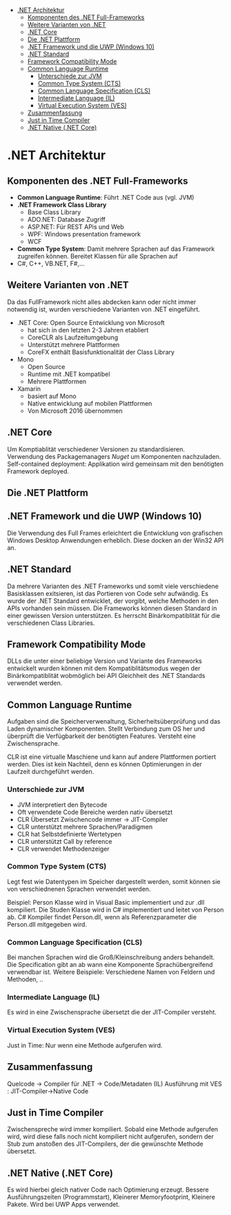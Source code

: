 - [.NET Architektur](#net-architektur)
  - [Komponenten des .NET Full-Frameworks](#komponenten-des-net-full-frameworks)
  - [Weitere Varianten von .NET](#weitere-varianten-von-net)
  - [.NET Core](#net-core)
  - [Die .NET Plattform](#die-net-plattform)
  - [.NET Framework und die UWP (Windows 10)](#net-framework-und-die-uwp-windows-10)
  - [.NET Standard](#net-standard)
  - [Framework Compatibility Mode](#framework-compatibility-mode)
  - [Common Language Runtime](#common-language-runtime)
    - [Unterschiede zur JVM](#unterschiede-zur-jvm)
    - [Common Type System (CTS)](#common-type-system-cts)
    - [Common Language Specification (CLS)](#common-language-specification-cls)
    - [Intermediate Language (IL)](#intermediate-language-il)
    - [Virtual Execution System (VES)](#virtual-execution-system-ves)
  - [Zusammenfassung](#zusammenfassung)
  - [Just in Time Compiler](#just-in-time-compiler)
  - [.NET Native (.NET Core)](#net-native-net-core)

# .NET Architektur

## Komponenten des .NET Full-Frameworks

* **Common Language Runtime**: Führt .NET Code aus (vgl. JVM)
* **.NET Framework Class Library**
  * Base Class Library
  * ADO.NET: Database Zugriff
  * ASP.NET: Für REST APis und Web
  * WPF: Windows presentation framework
  * WCF
* **Common Type System**: Damit mehrere Sprachen auf das Framework zugreifen können. Bereitet Klassen für alle Sprachen auf
* C#, C++, VB.NET, F#,...

## Weitere Varianten von .NET

Da das FullFramework nicht alles abdecken kann oder nicht immer notwendig ist, wurden verschiedene Varianten von .NET eingeführt.

* .NET Core: Open Source Entwicklung von Microsoft
  * hat sich in den letzten 2-3 Jahren etabliert
  * CoreCLR als Laufzeitumgebung
  * Unterstützt mehrere Plattformen
  * CoreFX enthält Basisfunktionalität der Class Library
* Mono
  * Open Source
  * Runtime mit .NET kompatibel
  * Mehrere Plattformen
* Xamarin
  * basiert auf Mono
  * Native entwicklung auf mobilen Plattformen
  * Von Microsoft 2016 übernommen

## .NET Core

Um Komptiablität verschiedener Versionen zu standardisieren.  
Verwendung des Packagemanagers *Nuget* um Komponenten nachzuladen.  
Self-contained deployment: Applikation wird gemeinsam mit den benötigten Framework deployed.

## Die .NET Plattform

## .NET Framework und die UWP (Windows 10)

Die Verwendung des Full Frames erleichtert die Entwicklung von grafischen Windows Desktop Anwendungen erheblich. Diese docken an der Win32 API an.

## .NET Standard

Da mehrere Varianten des .NET Frameworks und somit viele verschiedene Basisklassen exitsieren, ist das Portieren von Code sehr aufwändig. Es wurde der .NET Standard entwicklet, der vorgibt, welche Methoden in den APIs vorhanden sein müssen. Die Frameworks können diesen Standard in einer gewissen Version unterstützen. Es herrscht Binärkompatiblität für die verschiedenen Class Libraries.

## Framework Compatibility Mode

DLLs die unter einer beliebige Version und Variante des Frameworks entwickelt wurden können mit dem Kompatiblitätsmodus wegen der Binärkompatiblität wobmöglich bei API Gleichheit des .NET Standards verwendet werden.  

## Common Language Runtime

Aufgaben sind die Speicherverwenaltung, Sicherheitsüberprüfung und das Laden dynamischer Komponenten. Stellt Verbindung zum OS her und überprüft die Verfügbarkeit der benötigten Features. Versteht eine Zwischensprache.

CLR ist eine virtualle Maschiene und kann auf andere Plattformen portiert werden. Dies ist kein Nachteil, denn es können Optimierungen in der Laufzeit durchgeführt werden. 

### Unterschiede zur JVM

* JVM interpretiert den Bytecode
* Oft verwendete Code Bereiche werden nativ übersetzt
* CLR Übersetzt Zwischencode immer -> JIT-Compiler
* CLR unterstützt mehrere Sprachen/Paradigmen
* CLR hat Selbstdefinierte Wertetypen
* CLR unterstützt Call by reference
* CLR verwendet Methodenzeiger

### Common Type System (CTS)

Legt fest wie Datentypen im Speicher dargestellt werden, somit können sie von verschiednenen Sprachen verwendet werden.

Beispiel: Person Klasse wird in Visual Basic implementiert und zur .dll kompiliert. Die Studen Klasse wird in C# implementiert und leitet von Person ab. C# Kompiler findet Person.dll, wenn als Referenzparameter die Person.dll mitgegeben wird.

### Common Language Specification (CLS)

Bei manchen Sprachen wird die Groß/Kleinschreibung anders behandelt. Die Specification gibt an ab wann eine Komponente Sprachübergreifend verwendbar ist. Weitere Beispiele: Verschiedene Namen von Feldern und Methoden, ..

### Intermediate Language (IL)

Es wird in eine Zwischensprache übersetzt die der JIT-Compiler versteht.

### Virtual Execution System (VES)

Just in Time: Nur wenn eine Methode aufgerufen wird.

## Zusammenfassung

Quelcode -> Compiler für .NET -> Code/Metadaten (IL)
Ausführung mit VES : JIT-Compiler->Native Code

## Just in Time Compiler

Zwischenspreche wird immer kompiliert.
Sobald eine Methode aufgerufen wird, wird diese falls noch nicht kompiliert nicht aufgerufen, sondern der Stub zum anstoßen des JIT-Compilers, der die gewünschte Methode übersetzt.

## .NET Native (.NET Core)

Es wird hierbei gleich nativer Code nach Optimierung erzeugt.
Bessere Ausführungszeiten (Programmstart), Kleinerer Memoryfootprint, Kleinere Pakete. Wird bei UWP Apps verwendet.